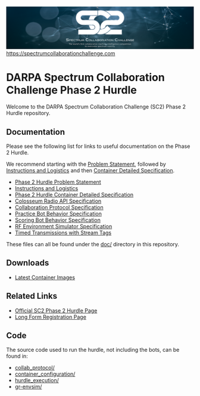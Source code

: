 ![SC2 Banner](doc/resources/SC2_Banner.png)
https://spectrumcollaborationchallenge.com

# DARPA Spectrum Collaboration Challenge Phase 2 Hurdle

Welcome to the DARPA Spectrum Collaboration Challenge (SC2) Phase 2 Hurdle repository.

## Documentation
Please see the following list for links to useful documentation on the Phase 2 Hurdle.

We recommend starting with the [Problem Statement][phase 2 hurdle problem statement],
followed by [Instructions and Logistics][phase 2 hurdle instructions and logistics] and then [Container Detailed Specification][phase 2 hurdle container detailed specification].


* [Phase 2 Hurdle Problem Statement][phase 2 hurdle problem statement]
* [Instructions and Logistics][phase 2 hurdle instructions and logistics]
* [Phase 2 Hurdle Container Detailed Specification](doc/Phase-2-Hurdle-Container-Detailed-Specification.md)
* [Colosseum Radio API Specification](doc/Colosseum-Radio-Api-Specification.md)
* [Collaboration Protocol Specification](doc/Collaboration-Protocol-Specification.md)
* [Practice Bot Behavior Specification](doc/Practice-Bot-Specification.md)
* [Scoring Bot Behavior Specification](doc/Scoring-Bot-Specification.md)
* [RF Environment Simulator Specification](doc/RF-Environment-Sim-Specification.md)
* [Timed Transmissions with Stream Tags](doc/Timed-Transmissions-with-Stream-Tags.md)

These files can all be found under the [doc/](doc/) directory in this repository.


## Downloads
* [Latest Container Images](https://github.com/SpectrumCollaborationChallenge/phase2-hurdle/releases/latest)

## Related Links
* [Official SC2 Phase 2 Hurdle Page](https://spectrumcollaborationchallenge.com/hurdles/)
* [Long Form Registration Page](https://spectrumcollaborationchallenge.com/register-for-phase-2-open-track/)

## Code
The source code used to run the hurdle, not including the bots, can be found in:

* [collab_protocol/](collab_protocol/)
* [container_configuration/](container_configuration/)
* [hurdle_execution/](hurdle_execution/)
* [gr-envsim/](gr-envsim/)




[phase 2 hurdle problem statement]: https://spectrumcollaborationchallenge.com/wp-content/uploads/Phase-2-Hurdle-Problem-Description.pdf
[phase 2 hurdle instructions and logistics]: doc/Phase-2-Hurdle-Instructions-and-Logistics.md
[phase 2 hurdle container detailed specification]: doc/Phase-2-Hurdle-Container-Detailed-Specification.md
